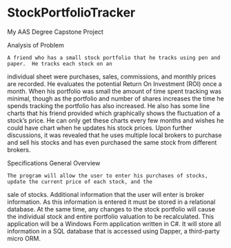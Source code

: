 # StockPortfolioTracker
My AAS Degree Capstone Project


Analysis of Problem

 	A friend who has a small stock portfolio that he tracks using pen and paper.  He tracks each stock on an 
individual sheet were purchases, sales, commissions, and monthly prices are recorded.  He evaluates the potential
Return On Investment (ROI) once a month. When his portfolio was small the amount of time spent tracking was minimal,
though as the portfolio and number of shares increases the time he spends tracking the portfolio has also increased.
He also has some line charts that his friend provided which graphically shows the fluctuation of a stock’s price.  He 
can only get these charts every few months and wishes he could have chart when he updates his stock prices.
	Upon further discussions, it was revealed that he uses multiple local brokers to purchase and sell his stocks
and has even purchased the same stock from different brokers.  


Specifications
General Overview

	The program will allow the user to enter his purchases of stocks, update the current price of each stock, and the
sale of stocks. Additional information that the user will enter is broker information. As this information is entered it 
must be stored in a relational database. At the same time, any changes to the stock portfolio will cause the individual 
stock and entire portfolio valuation to be recalculated.  This application will be a Windows Form application written in C#.
It will store all information in a SQL database that is accessed using Dapper, a third-party micro ORM. 
